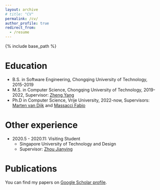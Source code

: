 ```yaml
---
layout: archive
# title: "CV"
permalink: /cv/
author_profile: true
redirect_from:
  - /resume
---
```


{% include base_path %}

Education
======
* B.S. in Software Engineering, Chongqing University of Technology, 2015-2019
* M.S. in Computer Science, Chongqing University of Technology, 2019-2022, Supervisor: <a href="https://scholar.google.com/citations?user=X6csOLgAAAAJ&hl=en&authuser=1">Zheng Yang</a>
* Ph.D in Computer Science, Vrije University, 2022-now, Supervisors: <a href="https://scholar.google.com/citations?hl=en&user=byCWPiwAAAAJ&view_op=list_works&sortby=pubdate">Marten van Dijk</a> and <a href="https://fabiomassacci.github.io/">Massacci Fabio</a>

Other experience
======
* 2020.5 - 2020.11: Visiting Student
  * Singapore University of Technology and Design
  * Supervisor: <a href="https://scholar.google.com.au/citations?hl=en&user=T-Uf3dYAAAAJ&view_op=list_works&sortby=pubdate">Zhou Jianying</a>
  
<!-- Skills
======
* Skill 1
* Skill 2
  * Sub-skill 2.1
  * Sub-skill 2.2
  * Sub-skill 2.3
* Skill 3 -->

Publications
======
 You can find my papers on <a href="https://scholar.google.com/citations?user=6w1u0fAAAAAJ&hl=en&authuser=1">Google Scholar profile</a>.
  <!-- <ul>{% for post in site.publications %}
    {% include archive-single-cv.html %}
  {% endfor %}</ul> -->
  
<!-- Talks
======
  <ul>{% for post in site.talks %}
    {% include archive-single-talk-cv.html %}
  {% endfor %}</ul>
   -->
<!-- Teaching
======
  <ul>{% for post in site.teaching %}
    {% include archive-single-cv.html %}
  {% endfor %}</ul> -->
  
<!-- Service and leadership
======
* Currently signed in to 43 different slack teams -->
